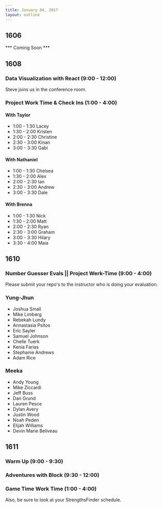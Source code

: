 ```yaml
---
title: January 04, 2017
layout: outline
---
```


## 1606
*** Coming Soon ***

## 1608

### Data Visualization with React (9:00 - 12:00)

Steve joins us in the conference room.

### Project Work Time & Check Ins (1:00 - 4:00)

#### With Taylor
- 1:00 - 1:30 Lacey
- 1:30 - 2:00 Kristen  
- 2:00 - 2:30 Christine  
- 2:30 - 3:00 Kinan
- 3:00 - 3:30 Gabi  

#### With Nathaniel
- 1:00 - 1:30 Chelsea
- 1:30 - 2:00 Alex
- 2:00 - 2:30 Ian
- 2:30 - 3:00 Andrew
- 3:00 - 3:30 Dale

#### With Brenna
- 1:00 - 1:30 Nick
- 1:30 - 2:00 Matt
- 2:00 - 2:30 Ryan
- 2:30 - 3:00 Graham
- 3:00 - 3:30 Hilary
- 3:30 - 4:00 Maia

## 1610

### Number Guesser Evals || Project Werk-Time (9:00 - 4:00)

Please submit your repo's to the instructor who is doing your evaluation.

### Yung-Jhun

* Joshua Small
* Mike Limberg
* Rebekah Lundy
* Annastasia Psitos
* Eric Sayler
* Samuel Johnson
* Chelle Tuerk
* Kenia Farias
* Stephanie Andrews
* Adam Rice

### Meeka

* Andy Young
* Mike Ziccardi
* Jeff Buss
* Dan Grund
* Lauren Pesce
* Dylan Avery
* Justin Wood
* Noah Peden
* Elijah Williams
* Devin Marie Beliveau


## 1611

### Warm Up (9:00 - 9:30)

### Adventures with Block (9:30 - 12:00)

### Game Time Work Time (1:00 - 4:00)

Also, be sure to look at your StrengthsFinder schedule.
